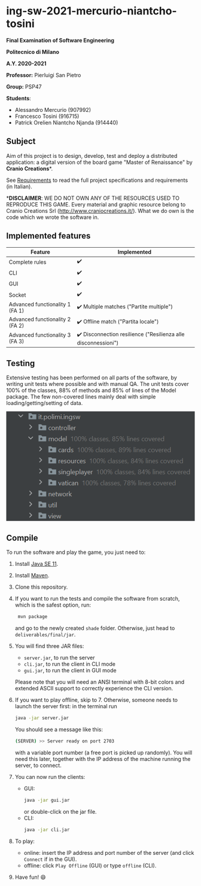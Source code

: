 # ing-sw-2021-mercurio-niantcho-tosini

**Final Examination of Software Engineering** 

**Politecnico di Milano**

**A.Y. 2020-2021**

**Professor:** Pierluigi San Pietro

**Group:** PSP47

**Students**:
- Alessandro Mercurio (907992)
- Francesco Tosini (916715)
- Patrick Orelien Niantcho Njanda (914440)

## Subject

Aim of this project is to design, develop, test and deploy a distributed application: a digital version of the board game "Master of Renaissance" by **Cranio Creations***.

See [Requirements](deliverables/requirements.pdf) to read the full project specifications and requirements (in Italian).

***DISCLAIMER**: WE DO NOT OWN ANY OF THE RESOURCES USED TO REPRODUCE THIS GAME. Every material and graphic resource belong to Cranio Creations Srl (http://www.craniocreations.it/).
What we do own is the code which we wrote the software in.

## Implemented features

| Feature | Implemented |
| ------- | ----------- |
| Complete rules | :heavy_check_mark: |
| CLI | :heavy_check_mark: |
| GUI | :heavy_check_mark: |
| Socket | :heavy_check_mark: |
| Advanced functionality 1 (FA 1) | :heavy_check_mark: Multiple matches ("Partite multiple") |
| Advanced functionality 2 (FA 2) | :heavy_check_mark: Offline match ("Partita locale") |
| Advanced functionality 3 (FA 3) | :heavy_check_mark: Disconnection resilience ("Resilienza alle disconnessioni") |


## Testing

Extensive testing has been performed on all parts of the software, by writing unit tests where possible and with manual QA.
The unit tests cover 100% of the classes, 88% of methods and 85% of lines of the Model package. The few non-covered lines mainly deal with simple loading/getting/setting of data.  

![coverage](deliverables/coverage.png)

## Compile

To run the software and play the game, you just need to:
1. Install [Java SE 11](https://www.oracle.com/it/java/technologies/javase-jdk11-downloads.html).
2. Install [Maven](https://maven.apache.org/install.html).
3. Clone this repository.
4. If you want to run the tests and compile the software from scratch, which is the safest option, run:
   ```bash
    mvn package
    ```
   and go to the newly created ```shade``` folder.
   Otherwise, just head to ```deliverables/final/jar```.
5. You will find three JAR files:

   - ```server.jar```, to run the server
   - ```cli.jar```, to run the client in CLI mode
   - ```gui.jar```, to run the client in GUI mode  

   Please note that you will need an ANSI terminal with 8-bit colors and extended ASCII support to correctly experience the CLI version.
6. If you want to play offline, skip to 7. Otherwise, someone needs to launch the server first: in the terminal run
    ```bash
    java -jar server.jar
    ```
   You should see a message like this:
    ```bash
    (SERVER) >> Server ready on port 2703
    ```
   with a variable port number (a free port is picked up randomly). 
   You will need this later, together with the IP address of the machine running the server, to connect.
7. You can now run the clients:
    - GUI: 
       ```bash
       java -jar gui.jar
       ```
       or double-click on the jar file.
    - CLI:
       ```bash
       java -jar cli.jar
       ```
8. To play:
   - online: insert the IP address and port number of the server (and click ```Connect``` if in the GUI).
   - offline: click ```Play Offline``` (GUI) or type ```offline``` (CLI).
9. Have fun! :smile:
